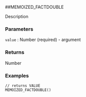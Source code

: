 ##MEMOIZED_FACTDOUBLE

Description

### Parameters
`value` : Number (required) - argument

### Returns
Number

### Examples
```
// returns VALUE
MEMOIZED_FACTDOUBLE()
```